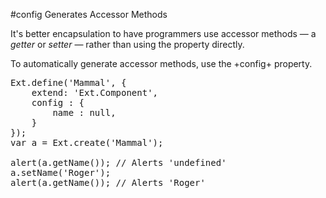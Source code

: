 #config Generates Accessor Methods

It's better encapsulation to have programmers 
use accessor methods &mdash; a *getter* or *setter* &mdash; rather 
than using the property directly. 

To automatically generate accessor methods, use the +config+ property. 

<pre class="runnable 300">
Ext.define('Mammal', {
    extend: 'Ext.Component',
    config : {
        name : null,
    }
});  
var a = Ext.create('Mammal');

alert(a.getName()); // Alerts 'undefined'
a.setName('Roger');
alert(a.getName()); // Alerts 'Roger'
</pre>
